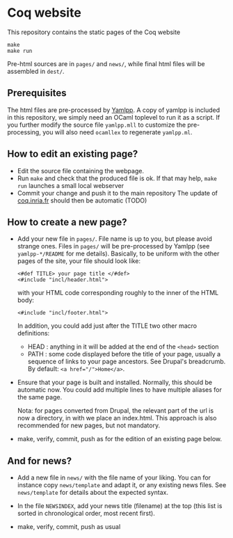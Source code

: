 # Coq website
This repository contains the static pages of the Coq website

    make
    make run

Pre-html sources are in `pages/` and `news/`, while final html files
will be assembled in `dest/`.

## Prerequisites
The html files are pre-processed by [Yamlpp](http://www.lri.fr/~filliatr/yamlpp.en.html). A copy of
yamlpp is included in this repository, we simply need an OCaml
toplevel to run it as a script. If you further modify the source
file `yamlpp.mll` to customize the pre-processing, you will also need
`ocamllex` to regenerate `yamlpp.ml`.

## How to edit an existing page?
* Edit the source file containing the webpage.
* Run `make` and check that the produced file is ok.
   If that may help, `make run` launches a small local webserver
* Commit your change and push it to the main repository
   The update of [coq.inria.fr](https://coq.inria.fr/) should then be automatic (TODO)

## How to create a new page?
* Add your new file in `pages/`. File name is up to you, but please
  avoid strange ones. Files in `pages/` will be pre-processed by Yamlpp
  (see `yamlpp-*/README` for me details). Basically, to be uniform with
  the other pages of the site, your file should look like:

      <#def TITLE> your page title </#def>
      <#include "incl/header.html">

  with your HTML code corresponding roughly to the inner of the HTML body:

      <#include "incl/footer.html">

   In addition, you could add just after the TITLE two other macro definitions:
   * HEAD : anything in it will be added at the end of the `<head>` section
   * PATH : some code displayed before the title of your page, usually
     a sequence of links to your page ancestors. See Drupal's breadcrumb.
     By default: `<a href="/">Home</a>`.

* Ensure that your page is built and installed. Normally, this should be
   automatic now.
   You could add multiple lines to have multiple aliases for the same page.

   Nota: for pages converted from Drupal, the relevant part of the url is
   now a directory, in with we place an index.html. This approach is also
   recommended for new pages, but not mandatory.

* make, verify, commit, push as for the edition of an existing page below.

## And for news?
* Add a new file in `news/` with the file name of your liking.
   You can for instance copy `news/template` and adapt it, or any existing
   news files. See `news/template` for details about the expected syntax.

* In the file `NEWSINDEX`, add your news title (filename) at the top
   (this list is sorted in chronological order, most recent first).

* make, verify, commit, push as usual
